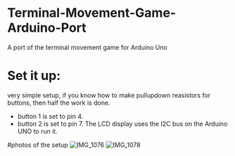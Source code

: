 # Terminal-Movement-Game-Arduino-Port
A port of the terminal movement game for Arduino Uno

# Set it up:
very simple setup, if you know how to make pullupdown reasistors for buttons, then half the work is done.
  - button 1 is set to pin 4.
  - button 2 is set to pin 7.
The LCD display uses the I2C bus on the Arduino UNO to run it.

#photos of the setup
![IMG_1076](https://user-images.githubusercontent.com/105907112/176252821-4d9f4563-7a6e-4a4c-8111-d1d853a3d4b9.jpeg)
![IMG_1078](https://user-images.githubusercontent.com/105907112/176252838-dceab733-7a9e-4f1f-b083-0b24ab6a56d9.jpeg)
